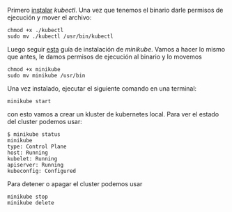Primero [instalar](https://kubernetes.io/docs/tasks/tools/install-kubectl-linux/) _kubectl_. Una vez que tenemos el
binario darle permisos de ejecución y mover el archivo:

```shell
chmod +x ./kubectl
sudo mv ./kubectl /usr/bin/kubectl
```

Luego seguir [esta](https://minikube.sigs.k8s.io/docs/start/) guía de instalación de _minikube_. Vamos a hacer lo mismo
que antes, le damos permisos de ejecución al binario y lo movemos

```shell
chmod +x minikube
sudo mv minikube /usr/bin
```

Una vez instalado, ejecutar el siguiente comando en una terminal:

```shell
minikube start
```

con esto vamos a crear un kluster de kubernetes local. Para ver el estado del cluster podemos usar:

```shell
$ minikube status
minikube
type: Control Plane
host: Running
kubelet: Running
apiserver: Running
kubeconfig: Configured
```

Para detener o apagar el cluster podemos usar

```shell
minikube stop
minikube delete
```
